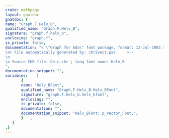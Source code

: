 ```yaml
---
crate: mathpaqs
layout: gnatdoc
gnatdoc: {
name: "Graph.F.Helv_B",
qualified_name: "Graph.F.Helv_B",
signature: "graph.f.helv_b",
enclosing: "graph.f",
is_private: false,
documentation: "< \"Graph for Ada\" font package, format: 12-Jul-2003 >--\n< File automatically generated by: chr2vect.pas     >--\n\n Source CHR file: hb-c.chr ; long font name: Helv_B",
documentation_snippet: "",
variables:    [
       {
       name: "Helv_BFont",
       qualified_name: "Graph.F.Helv_B.Helv_BFont",
       signature: "graph.f.helv_b.helv_bfont",
       enclosing: "",
       is_private: false,
       documentation: "",
       documentation_snippet: "Helv_BFont: p_Vector_Font;",
       }   ,
   ]
,}
---
```

